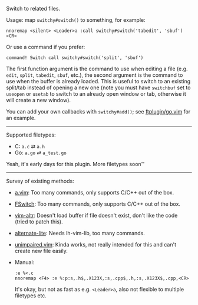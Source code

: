 Switch to related files.

Usage: map `switchy#switch()` to something, for example:

    nnoremap <silent> <Leader>a :call switchy#switch('tabedit', 'sbuf')<CR>

Or use a command if you prefer:

    command! Switch call switchy#switch('split', 'sbuf')

The first function argument is the command to use when editing a file (e.g.
`edit`, `split`, `tabedit`, `sbuf`, etc.), the second argument is the command to
use when the buffer is already loaded. This is useful to switch to an existing
split/tab instead of opening a new one (note you must have `switchbuf` set to
`useopen` or `usetab` to switch to an already open window or tab, otherwise it
will create a new window).

You can add your own callbacks with `switchy#add()`; see
[ftplugin/go.vim](ftplugin/go.vim) for an example.

---

Supported filetypes:

- C: `a.c` ⇄ `a.h`
- Go: `a.go` ⇄ `a_test.go`

Yeah, it's early days for this plugin. More filetypes soon™

---

Survey of existing methods:

- [a.vim](https://www.vim.org/scripts/script.php?script_id=31):
  Too many commands, only supports C/C++ out of the box.

- [FSwitch](https://www.vim.org/scripts/script.php?script_id=2590):
  Too many commands, only supports C/C++ out of the box.

- [vim-altr](https://github.com/kana/vim-altr):
  Doesn't load buffer if file doesn't exist, don't like the code (tried to patch
  this).

- [alternate-lite](https://github.com/LucHermitte/alternate-lite):
  Needs lh-vim-lib, too many commands.

- [unimpaired.vim](https://github.com/tpope/vim-unimpaired):
  Kinda works, not really intended for this and can't create new file easily.

- Manual:

      :e %<.c
      nnoremap <F4> :e %:p:s,.h$,.X123X,:s,.cpp$,.h,:s,.X123X$,.cpp,<CR>

  It's okay, but not as fast as e.g. `<Leader>a`, also not flexible to multiple
  filetypes etc.
